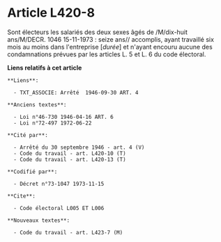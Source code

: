 # Article L420-8

Sont électeurs les salariés des deux sexes âgés de /M/dix-huit ans/M/DECR. 1046 15-11-1973 : seize ans// accomplis, ayant
travaillé six mois au moins dans l'entreprise [*durée*] et n'ayant encouru aucune des condamnations prévues par les articles
L. 5 et L. 6 du code électoral.

**Liens relatifs à cet article**

	**Liens**:

	  - TXT_ASSOCIE: Arrêté  1946-09-30 ART. 4

	**Anciens textes**:

	  - Loi n°46-730 1946-04-16 ART. 6
	  - Loi n°72-497 1972-06-22

	**Cité par**:

	  - Arrêté du 30 septembre 1946 - art. 4 (V)
	  - Code du travail - art. L420-10 (T)
	  - Code du travail - art. L420-13 (T)

	**Codifié par**:

	  - Décret n°73-1047 1973-11-15

	**Cite**:

	  - Code électoral L005 ET L006

	**Nouveaux textes**:

	  - Code du travail - art. L423-7 (M)
